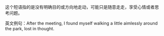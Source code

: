 这个短语指的是没有明确目的或方向地走动，可能只是随意走走，享受心情或者思考问题。

英文例句：After the meeting, I found myself walking a little aimlessly around the park, lost in thought.